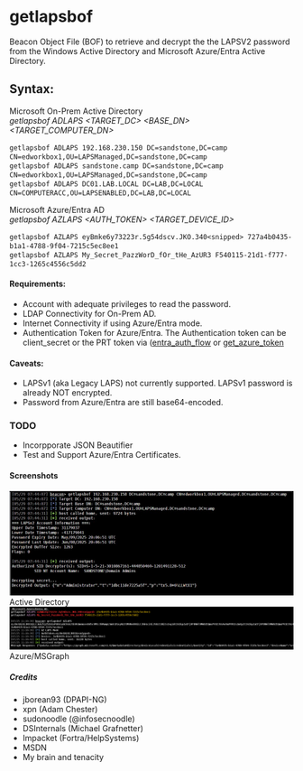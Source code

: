 # getlapsbof

Beacon Object File (BOF) to retrieve and decrypt the the LAPSV2 password from the Windows Active Directory and Microsoft Azure/Entra Active Directory.

## Syntax:
Microsoft On-Prem Active Directory   
_getlapsbof ADLAPS <TARGET_DC> <BASE_DN> <TARGET_COMPUTER_DN>_

    getlapsbof ADLAPS 192.168.230.150 DC=sandstone,DC=camp CN=edworkbox1,OU=LAPSManaged,DC=sandstone,DC=camp
    getlapsbof ADLAPS sandstone.camp DC=sandstone,DC=camp CN=edworkbox1,OU=LAPSManaged,DC=sandstone,DC=camp
    getlapsbof ADLAPS DC01.LAB.LOCAL DC=LAB,DC=LOCAL CN=COMPUTERACC,OU=LAPSENABLED,DC=LAB,DC=LOCAL

Microsoft Azure/Entra AD  
_getlapsbof AZLAPS <AUTH_TOKEN> <TARGET_DEVICE_ID>_  

    getlapsbof AZLAPS eyBmke6y73223r.5g54dscv.JKO.340<snipped> 727a4b0435-b1a1-4788-9f04-7215c5ec8ee1
    getlapsbof AZLAPS My_Secret_PazzWorD_fOr_tHe_AzUR3 F540115-21d1-f777-1cc3-1265c4556c5dd2

#### Requirements:
- Account with adequate privileges to read the password.
- LDAP Connectivity for On-Prem AD.
- Internet Connectivity if using Azure/Entra mode.
- Authentication Token for Azure/Entra. The Authentication token can be client_secret or the PRT token via ([entra_auth_flow](https://github.com/sudonoodle/BOF-entra-authcode-flow) or [get_azure_token](https://github.com/trustedsec/CS-Remote-OPs-BOF/blob/main/src/Remote/get_azure_token/entry.c)


#### Caveats:
- LAPSv1 (aka Legacy LAPS) not currently supported. LAPSv1 password is already NOT encrypted. 
- Password from Azure/Entra are still base64-encoded.

### TODO
- Incorpporate JSON Beautifier
- Test and Support Azure/Entra Certificates.

#### Screenshots
![Image01](scrn/image01.jpg) Active Directory
![Image02](scrn/image02.jpg) Azure/MSGraph

##### Credits
- jborean93 (DPAPI-NG)
- xpn (Adam Chester)
- sudonoodle (@infosecnoodle)
- DSInternals (Michael Grafnetter)
- Impacket (Fortra/HelpSystems)
- MSDN
- My brain and tenacity

